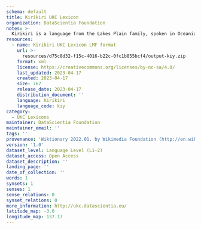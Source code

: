 ```yaml
---
schema: default
title: Kirikiri UKC Lexicon
organization: DataScientia Foundation
notes: >-
  Kirikiri is a language from the Lakes Plain family, spoken in Oceania. The UKC Lexicon of Kirikiri is represented as a lexico-semantic network. It consists of words, word senses, synsets, as well as sense-level and synset-level relationships.
resources:
  - name: Kirikiri UKC Lexicon LMF format
    url: >-
      resources/d75c8d32-f15c-4016-b22c-0fc1b855bcf4/output-kiy.zip
    format: xml
    license: https://creativecommons.org/licenses/by-nc-sa/4.0/
    last_updated: 2023-04-17
    created: 2023-04-17
    size: 767
    release_date: 2023-04-17
    distribution_document: ''
    language: Kirikiri
    language_code: kiy
category:
  - UKC Lexicons
maintainer: DataScientia Foundation
maintainer_email: ''
tags: ''
provenance: 'Wiktionary 2022.01. by Wikimedia Foundation (http://en.wiktionary.org); Princeton WordNet 2.1 by Princeton University (https://wordnet.princeton.edu)'
version: '1.0'
dataset_level: Language Level (L1-2)
dataset_access: Open Access
dataset_description: ''
landing_page: ''
date_of_collection: ''
words: 1
synsets: 1
senses: 1
sense_relations: 0
synset_relations: 0
more_information: http://ukc.datascientia.eu/
latitude_map: -3.0
longitude_map: 137.17
---
```

